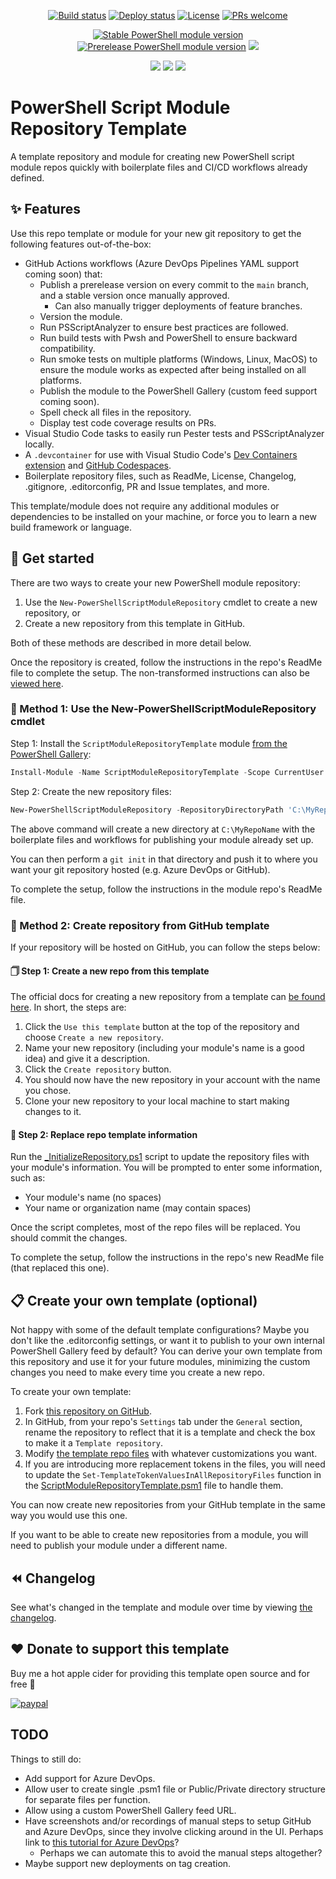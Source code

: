 <p align="center">
  <a href="https://github.com/deadlydog/PowerShell.ScriptModuleRepositoryTemplate/actions/workflows/build-and-test-powershell-module.yml"><img alt="Build status" src="https://github.com/deadlydog/PowerShell.ScriptModuleRepositoryTemplate/actions/workflows/build-and-test-powershell-module.yml/badge.svg"></a>
  <a href="https://github.com/deadlydog/PowerShell.ScriptModuleRepositoryTemplate/actions/workflows/build-test-and-deploy-powershell-module.yml"><img alt="Deploy status" src="https://github.com/deadlydog/PowerShell.ScriptModuleRepositoryTemplate/actions/workflows/build-test-and-deploy-powershell-module.yml/badge.svg"></a>
  <a href="https://github.com/deadlydog/PowerShell.ScriptModuleRepositoryTemplate/blob/main/License.md"><img alt="License" src="https://img.shields.io/github/license/deadlydog/PowerShell.ScriptModuleRepositoryTemplate.svg"></a>
  <a href="https://github.com/deadlydog/PowerShell.ScriptModuleRepositoryTemplate/blob/main/docs/Contributing.md"><img alt="PRs welcome" src="https://img.shields.io/badge/PRs-welcome-brightgreen.svg"></a>
</p>

<p align="center">
  <a href="https://www.powershellgallery.com/packages/ScriptModuleRepositoryTemplate"><img alt="Stable PowerShell module version" src="https://img.shields.io/powershellgallery/v/ScriptModuleRepositoryTemplate.svg"></a>
  <a href="https://www.powershellgallery.com/packages/ScriptModuleRepositoryTemplate"><img alt="Prerelease PowerShell module version" src="https://img.shields.io/powershellgallery/vpre/ScriptModuleRepositoryTemplate.svg?include_prereleases&label=powershell%20gallery%20prerelease&colorB=yellow"></a>
  <a href="https://www.powershellgallery.com/packages/ScriptModuleRepositoryTemplate"><img src="https://img.shields.io/powershellgallery/dt/ScriptModuleRepositoryTemplate.svg"></a>
</p>

<p align="center">
  <!-- Must add 'Windows', 'MacOS', and 'Linux' to the module manifest tags for them to show up on the Platforms badge. -->
  <img src="https://img.shields.io/powershellgallery/p/ScriptModuleRepositoryTemplate.svg">
  <img src="https://img.shields.io/github/languages/top/deadlydog/PowerShell.ScriptModuleRepositoryTemplate.svg">
  <img src="https://img.shields.io/github/languages/code-size/deadlydog/PowerShell.ScriptModuleRepositoryTemplate.svg">
</p>

# PowerShell Script Module Repository Template

A template repository and module for creating new PowerShell script module repos quickly with boilerplate files and CI/CD workflows already defined.

## ✨ Features

Use this repo template or module for your new git repository to get the following features out-of-the-box:

- GitHub Actions workflows (Azure DevOps Pipelines YAML support coming soon) that:
  - Publish a prerelease version on every commit to the `main` branch, and a stable version once manually approved.
    - Can also manually trigger deployments of feature branches.
  - Version the module.
  - Run PSScriptAnalyzer to ensure best practices are followed.
  - Run build tests with Pwsh and PowerShell to ensure backward compatibility.
  - Run smoke tests on multiple platforms (Windows, Linux, MacOS) to ensure the module works as expected after being installed on all platforms.
  - Publish the module to the PowerShell Gallery (custom feed support coming soon).
  - Spell check all files in the repository.
  - Display test code coverage results on PRs.
- Visual Studio Code tasks to easily run Pester tests and PSScriptAnalyzer locally.
- A `.devcontainer` for use with Visual Studio Code's [Dev Containers extension](https://marketplace.visualstudio.com/items?itemName=ms-vscode-remote.remote-containers) and [GitHub Codespaces](https://github.com/features/codespaces).
- Boilerplate repository files, such as ReadMe, License, Changelog, .gitignore, .editorconfig, PR and Issue templates, and more.

This template/module does not require any additional modules or dependencies to be installed on your machine, or force you to learn a new build framework or language.

## 🚀 Get started

There are two ways to create your new PowerShell module repository:

1. Use the `New-PowerShellScriptModuleRepository` cmdlet to create a new repository, or
1. Create a new repository from this template in GitHub.

Both of these methods are described in more detail below.

Once the repository is created, follow the instructions in the repo's ReadMe file to complete the setup.
The non-transformed instructions can also be [viewed here](/src/ScriptModuleRepositoryTemplate/TemplateRepoFiles/ReadMe.md).

### 📂 Method 1: Use the New-PowerShellScriptModuleRepository cmdlet

Step 1: Install the `ScriptModuleRepositoryTemplate` module [from the PowerShell Gallery](https://www.powershellgallery.com/packages/ScriptModuleRepositoryTemplate):

```powershell
Install-Module -Name ScriptModuleRepositoryTemplate -Scope CurrentUser
```

Step 2: Create the new repository files:

```powershell
New-PowerShellScriptModuleRepository -RepositoryDirectoryPath 'C:\MyRepoName' -ModuleName 'MyModuleName' -OrganizationName 'My Name'
```

The above command will create a new directory at `C:\MyRepoName` with the boilerplate files and workflows for publishing your module already set up.

You can then perform a `git init` in that directory and push it to where you want your git repository hosted (e.g. Azure DevOps or GitHub).

To complete the setup, follow the instructions in the module repo's ReadMe file.

### 📄 Method 2: Create repository from GitHub template

If your repository will be hosted on GitHub, you can follow the steps below:

#### 🗍 Step 1: Create a new repo from this template

The official docs for creating a new repository from a template can [be found here](https://docs.github.com/en/repositories/creating-and-managing-repositories/creating-a-repository-from-a-template).
In short, the steps are:

1. Click the `Use this template` button at the top of the repository and choose `Create a new repository`.
1. Name your new repository (including your module's name is a good idea) and give it a description.
1. Click the `Create repository` button.
1. You should now have the new repository in your account with the name you chose.
1. Clone your new repository to your local machine to start making changes to it.

#### 🤖 Step 2: Replace repo template information

Run the [_InitializeRepository.ps1](/_InitializeRepository.ps1) script to update the repository files with your module's information.
You will be prompted to enter some information, such as:

- Your module's name (no spaces)
- Your name or organization name (may contain spaces)

Once the script completes, most of the repo files will be replaced.
You should commit the changes.

To complete the setup, follow the instructions in the repo's new ReadMe file (that replaced this one).

## 📋 Create your own template (optional)

Not happy with some of the default template configurations?
Maybe you don't like the .editorconfig settings, or want it to publish to your own internal PowerShell Gallery feed by default?
You can derive your own template from this repository and use it for your future modules, minimizing the custom changes you need to make every time you create a new repo.

To create your own template:

1. Fork [this repository on GitHub](https://github.com/deadlydog/PowerShell.ScriptModuleRepositoryTemplate).
1. In GitHub, from your repo's `Settings` tab under the `General` section, rename the repository to reflect that it is a template and check the box to make it a `Template repository`.
1. Modify [the template repo files](/src/ScriptModuleRepositoryTemplate/TemplateRepoFiles/) with whatever customizations you want.
1. If you are introducing more replacement tokens in the files, you will need to update the `Set-TemplateTokenValuesInAllRepositoryFiles` function in the [ScriptModuleRepositoryTemplate.psm1](/src/ScriptModuleRepositoryTemplate/ScriptModuleRepositoryTemplate.psm1) file to handle them.

You can now create new repositories from your GitHub template in the same way you would use this one.

If you want to be able to create new repositories from a module, you will need to publish your module under a different name.

## ⏪ Changelog

See what's changed in the template and module over time by viewing [the changelog](Changelog.md).

## ❤ Donate to support this template

Buy me a hot apple cider for providing this template open source and for free 🙂

[![paypal](https://www.paypalobjects.com/en_US/i/btn/btn_donateCC_LG.gif)](https://www.paypal.com/cgi-bin/webscr?cmd=_s-xclick&hosted_button_id=5MWSTSXNYEJWW)

## TODO

Things to still do:

- Add support for Azure DevOps.
- Allow user to create single .psm1 file or Public/Private directory structure for separate files per function.
- Allow using a custom PowerShell Gallery feed URL.
- Have screenshots and/or recordings of manual steps to setup GitHub and Azure DevOps, since they involve clicking around in the UI.
  Perhaps link to [this tutorial for Azure DevOps](https://dev.to/olalekan_oladiran_d74b7a6/how-to-enable-continuous-integration-with-azure-pipelines-1doi)?
  - Perhaps we can automate this to avoid the manual steps altogether?
- Maybe support new deployments on tag creation.
